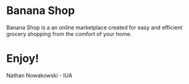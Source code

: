 # Banana Shop
  Banana Shop is a an online marketplace created for easy and efficient grocery shopping from the comfort of your home.
  
# Enjoy!
Nathan Nowakowski - IUA
